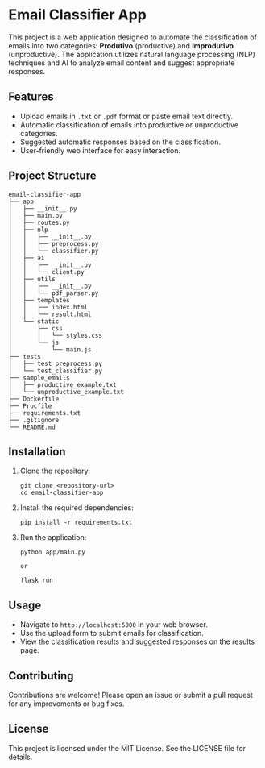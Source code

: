 # Email Classifier App

This project is a web application designed to automate the classification of emails into two categories: **Produtivo** (productive) and **Improdutivo** (unproductive). The application utilizes natural language processing (NLP) techniques and AI to analyze email content and suggest appropriate responses.

## Features

- Upload emails in `.txt` or `.pdf` format or paste email text directly.
- Automatic classification of emails into productive or unproductive categories.
- Suggested automatic responses based on the classification.
- User-friendly web interface for easy interaction.

## Project Structure

```
email-classifier-app
├── app
│   ├── __init__.py
│   ├── main.py
│   ├── routes.py
│   ├── nlp
│   │   ├── __init__.py
│   │   ├── preprocess.py
│   │   └── classifier.py
│   ├── ai
│   │   ├── __init__.py
│   │   └── client.py
│   ├── utils
│   │   ├── __init__.py
│   │   └── pdf_parser.py
│   ├── templates
│   │   ├── index.html
│   │   └── result.html
│   └── static
│       ├── css
│       │   └── styles.css
│       └── js
│           └── main.js
├── tests
│   ├── test_preprocess.py
│   └── test_classifier.py
├── sample_emails
│   ├── productive_example.txt
│   └── unproductive_example.txt
├── Dockerfile
├── Procfile
├── requirements.txt
├── .gitignore
└── README.md
```

## Installation

1. Clone the repository:
   ```
   git clone <repository-url>
   cd email-classifier-app
   ```

2. Install the required dependencies:
   ```
   pip install -r requirements.txt
   ```

3. Run the application:
   ```
   python app/main.py

   or

   flask run
   ```

## Usage

- Navigate to `http://localhost:5000` in your web browser.
- Use the upload form to submit emails for classification.
- View the classification results and suggested responses on the results page.

## Contributing

Contributions are welcome! Please open an issue or submit a pull request for any improvements or bug fixes.

## License

This project is licensed under the MIT License. See the LICENSE file for details.
